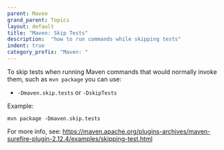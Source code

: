 ```yaml
---
parent: Maven
grand_parent: Topics
layout: default
title: "Maven: Skip Tests"
description:  "how to run commands while skipping tests"
indent: true
category_prefix: "Maven: "
---
```


To skip tests when running Maven commands that would normally invoke them, such as `mvn package` you can use:

* `-Dmaven.skip.tests` or `-DskipTests`

Example:

```
mvn package -Dmaven.skip.tests
```

For more info, see: <https://maven.apache.org/plugins-archives/maven-surefire-plugin-2.12.4/examples/skipping-test.html>
